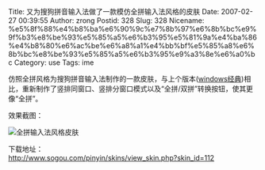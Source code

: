 Title: 又为搜狗拼音输入法做了一款模仿全拼输入法风格的皮肤
Date: 2007-02-27 00:39:55
Author: zrong
Postid: 328
Slug: 328
Nicename: %e5%8f%88%e4%b8%ba%e6%90%9c%e7%8b%97%e6%8b%bc%e9%9f%b3%e8%be%93%e5%85%a5%e6%b3%95%e5%81%9a%e4%ba%86%e4%b8%80%e6%ac%be%e6%a8%a1%e4%bb%bf%e5%85%a8%e6%8b%bc%e8%be%93%e5%85%a5%e6%b3%95%e9%a3%8e%e6%a0%bc
Category: use
Tags: ime

仿照全拼风格为搜狗拼音输入法制作的一款皮肤，与上个版本([windows经典](http://zengrong.net/post/327.htm))相比，重新制作了竖排同窗口、竖排分窗口模式以及“全拼/双拼”转换按钮，使其更像“全拼”。

效果截图：  

![全拼输入法风格皮肤](http://www.sogou.com/pinyin/skins/uploadImage/20070227003206.jpeg)

下载地址：  
<http://www.sogou.com/pinyin/skins/view_skin.php?skin_id=112>


